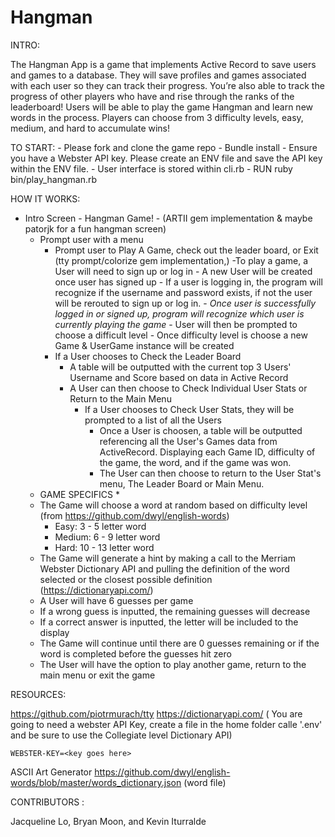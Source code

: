 # Hangman

INTRO:

The Hangman App is a game that implements Active Record to save users and games to a database. They will save profiles and games associated with each user so they can track their progress. You’re also able to track the progress of other players who have and rise through the ranks of the leaderboard! Users will be able to play the game Hangman and learn new words in the process. Players can choose from 3 difficulty levels, easy, medium, and hard to accumulate wins! 

TO START: 
    - Please fork and clone the game repo
    - Bundle install 
    - Ensure you have a Webster API key. Please create an ENV file and save the API key within the ENV file. 
    - User interface is stored within cli.rb 
    - RUN ruby bin/play_hangman.rb


HOW IT WORKS: 
- Intro Screen - Hangman Game! - (ARTII gem implementation & maybe patorjk for a fun hangman screen)
    - Prompt user with a menu
        - Prompt user to Play A Game, check out the leader board, or Exit  (tty prompt/colorize  gem implementation,)
            -To play a game, a User will need to sign up or log in 
                - A new User will be created once user has signed up
                - If a user is logging in, the program will recognize if the username and password exists, if not the user will be rerouted to sign up or log in.
                    - *Once user is successfully logged in or signed up, program will recognize which user is currently playing the game*
                        - User will then be prompted to choose a difficult level 
                        - Once difficulty level is choose a new Game & UserGame instance will be created 
        - If a User chooses to Check the Leader Board 
            - A table will be outputted with the current top 3 Users' Username and Score based on data in Active Record
            - A User can then choose to Check Individual User Stats or Return to the Main Menu 
                - If a User chooses to Check User Stats, they will be prompted to a list of all the Users
                    - Once a User is choosen, a table will be outputted referencing all the User's Games data from ActiveRecord. Displaying each Game ID, difficulty of the game, the word, and if the game was won. 
                    - The User can then choose to return to the User Stat's menu, The Leader Board or Main Menu. 
    * GAME SPECIFICS *
    - The Game will choose a word at random based on difficulty level (from https://github.com/dwyl/english-words)
        - Easy: 3 - 5 letter word 
        - Medium: 6 - 9 letter word 
        - Hard: 10 - 13 letter word
    - The Game will generate a hint by making a call to the Merriam Webster Dictionary API and pulling the definition of the word selected or the closest possible definition (https://dictionaryapi.com/)
    - A User will have 6 guesses per game 
    - If a wrong guess is inputted, the remaining guesses will decrease
    - If a correct answer is inputted, the letter will be included to the display
    - The Game will continue until there are 0 guesses remaining or if the word is completed before the guesses hit zero
    - The User will have the option to play another game, return to the main menu or exit the game


RESOURCES:

https://github.com/piotrmurach/tty
https://dictionaryapi.com/ ( You are going to need a webster API Key, create a file in the home folder calle '.env' and be sure to use the Collegiate level Dictionary API) 


```WEBSTER-KEY=<key goes here>```

ASCII Art Generator 
https://github.com/dwyl/english-words/blob/master/words_dictionary.json (word file)

CONTRIBUTORS :

Jacqueline Lo, Bryan Moon, and Kevin Iturralde 
